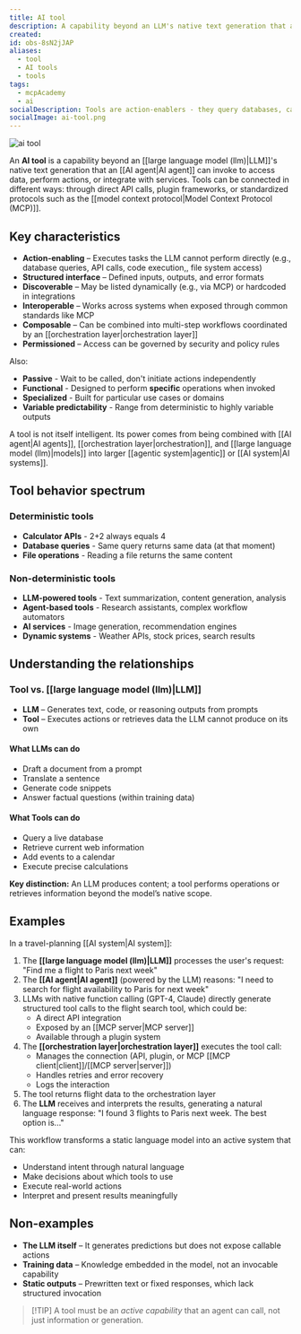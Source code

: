 ```yaml
---
title: AI tool
description: A capability beyond an LLM's native text generation that agents can invoke to access data, perform actions, or integrate with services. Tools execute what LLMs can only decide or describe.
created:
id: obs-8sN2jJAP
aliases:
  - tool
  - AI tools
  - tools
tags:
  - mcpAcademy
  - ai
socialDescription: Tools are action-enablers - they query databases, call APIs, and perform operations LLMs can't do directly. Not intelligent themselves, but powerful when combined with agents and orchestration.
socialImage: ai-tool.png
---
```


![ai tool](static/ai-tool.png)

An **AI tool** is a capability beyond an [[large language model (llm)|LLM]]'s native text generation that an [[AI agent|AI agent]] can invoke to access data, perform actions, or integrate with services. Tools can be connected in different ways: through direct API calls, plugin frameworks, or standardized protocols such as the [[model context protocol|Model Context Protocol (MCP)]].

## Key characteristics

- **Action-enabling** – Executes tasks the LLM cannot perform directly (e.g., database queries, API calls, code execution,, file system access)
- **Structured interface** – Defined inputs, outputs, and error formats
- **Discoverable** – May be listed dynamically (e.g., via MCP) or hardcoded in integrations
- **Interoperable** – Works across systems when exposed through common standards like MCP
- **Composable** – Can be combined into multi-step workflows coordinated by an [[orchestration layer|orchestration layer]]
- **Permissioned** – Access can be governed by security and policy rules

Also:

- **Passive** - Wait to be called, don't initiate actions independently
- **Functional** - Designed to perform **specific** operations when invoked
- **Specialized** - Built for particular use cases or domains
- **Variable predictability** - Range from deterministic to highly variable outputs

A tool is not itself intelligent. Its power comes from being combined with [[AI agent|AI agents]], [[orchestration layer|orchestration]], and [[large language model (llm)|models]] into larger [[agentic system|agentic]] or [[AI system|AI systems]].

## Tool behavior spectrum

### Deterministic tools

- **Calculator APIs** - 2+2 always equals 4
- **Database queries** - Same query returns same data (at that moment)
- **File operations** - Reading a file returns the same content

### Non-deterministic tools

- **LLM-powered tools** - Text summarization, content generation, analysis
- **Agent-based tools** - Research assistants, complex workflow automators
- **AI services** - Image generation, recommendation engines
- **Dynamic systems** - Weather APIs, stock prices, search results

## Understanding the relationships

### Tool vs. [[large language model (llm)|LLM]]

- **LLM** – Generates text, code, or reasoning outputs from prompts
- **Tool** – Executes actions or retrieves data the LLM cannot produce on its own

#### What LLMs can do

- Draft a document from a prompt
- Translate a sentence
- Generate code snippets
- Answer factual questions (within training data)

#### What Tools can do

- Query a live database
- Retrieve current web information
- Add events to a calendar
- Execute precise calculations

**Key distinction:** An LLM produces content; a tool performs operations or retrieves information beyond the model’s native scope.

## Examples

In a travel-planning [[AI system|AI system]]:

1. The **[[large language model (llm)|LLM]]** processes the user's request: "Find me a flight to Paris next week"
2. The **[[AI agent|AI agent]]** (powered by the LLM) reasons: "I need to search for flight availability to Paris for next week"
3. LLMs with native function calling (GPT-4, Claude) directly generate structured tool calls to the flight search tool, which could be:
   - A direct API integration
   - Exposed by an [[MCP server|MCP server]]
   - Available through a plugin system
4. The **[[orchestration layer|orchestration layer]]** executes the tool call:
   - Manages the connection (API, plugin, or MCP [[MCP client|client]]/[[MCP server|server]])
   - Handles retries and error recovery
   - Logs the interaction
5. The tool returns flight data to the orchestration layer
6. The **LLM** receives and interprets the results, generating a natural language response: "I found 3 flights to Paris next week. The best option is..."

This workflow transforms a static language model into an active system that can:

- Understand intent through natural language
- Make decisions about which tools to use
- Execute real-world actions
- Interpret and present results meaningfully

## Non-examples

- **The LLM itself** – It generates predictions but does not expose callable actions
- **Training data** – Knowledge embedded in the model, not an invocable capability
- **Static outputs** – Prewritten text or fixed responses, which lack structured invocation

> [!TIP] A tool must be an _active capability_ that an agent can call, not just information or generation.
